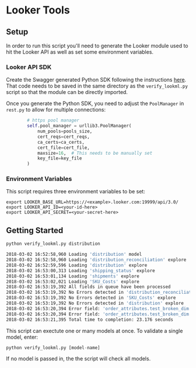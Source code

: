 # Looker Tools

## Setup

In order to run this script you'll need to generate the Looker module used to hit the Looker API as well as set some environment variables.

### Looker API SDK

Create the Swagger generated Python SDK following the instructions [here](https://discourse.looker.com/t/generating-client-sdks-for-the-looker-api/3185). That code needs to be saved in the same directory as the `verify_lookml.py` script so that the module can be directly imported.

Once you generate the Python SDK, you need to adjust the `PoolManager` in `rest.py` to allow for multiple connections: 

```python
        # https pool manager
        self.pool_manager = urllib3.PoolManager(
            num_pools=pools_size,
            cert_reqs=cert_reqs,
            ca_certs=ca_certs,
            cert_file=cert_file,
            maxsize=16,  # This needs to be manually set
            key_file=key_file
        )
```

### Environment Variables

This script requires three environment variables to be set:
```
export LOOKER_BASE_URL=https://<example>.looker.com:19999/api/3.0/
export LOOKER_API_ID=<your-id-here>
export LOOKER_API_SECRET=<your-secret-here>
```


## Getting Started

```bash
python verify_lookml.py distribution

2018-03-02 16:52:58,960 Loading 'distribution' model
2018-03-02 16:52:58,960 Loading 'distribution_reconciliation' explore
2018-03-02 16:52:59,596 Loading 'distribution' explore
2018-03-02 16:53:00,313 Loading 'shipping_status' explore
2018-03-02 16:53:01,134 Loading 'shipments' explore
2018-03-02 16:53:02,021 Loading 'SKU_Costs' explore
2018-03-02 16:53:19,392 All fields in queue have been processed
2018-03-02 16:53:19,392 No Errors detected in 'distribution_reconciliation' explore
2018-03-02 16:53:19,392 No Errors detected in 'SKU_Costs' explore
2018-03-02 16:53:19,392 No Errors detected in 'distribution' explore
2018-03-02 16:53:20,394 Error field: 'order_attributes.test_broken_dim' explore :'shipments'
2018-03-02 16:53:20,394 Error field: 'order_attributes.test_broken_dim' explore :'shipping_status'
2018-03-02 16:53:21,395 Total time to completion: 23.176 seconds
```

This script can exectute one or many models at once. To validate a single model, enter:

```python
python verify_lookml.py [model-name]
```
If no model is passed in, the the script will check all models.
